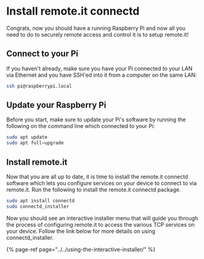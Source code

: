 # Install remote.it connectd

Congrats, now you should have a running Raspberry Pi and now all you need to do to securely remote access and control it is to setup remote.it!

## Connect to your Pi

If you haven't already, make sure you have your Pi connected to your LAN via Ethernet and you have SSH'ed into it from a computer on the same LAN:

```bash
ssh pi@raspberrypi.local
```

## Update your Raspberry Pi

Before you start, make sure to update your Pi's software by running the following on the command line which connected to your Pi:

```bash
sudo apt update
sudo apt full−upgrade
```

## Install remote.it

Now that you are all up to date, it is time to install the remote.it connectd software which lets you configure services on your device to connect to via remote.it. Run the following to install the remote.it connectd package.

```bash
sudo apt install connectd
sudo connectd_installer
```

Now you should see an interactive installer menu that will guide you through the process of configuring remote.it to access the various TCP services on your device.  Follow the link below for more details on using connectd\_installer.

{% page-ref page="../../using-the-interactive-installer/" %}

